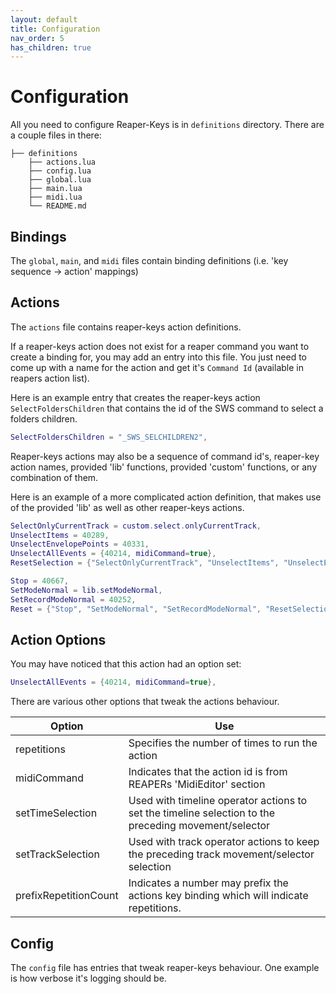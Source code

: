 ```yaml
---
layout: default
title: Configuration
nav_order: 5
has_children: true
---
```


# Configuration

All you need to configure Reaper-Keys is in `definitions` directory. There are a couple files in there:

    ├── definitions
        ├── actions.lua
        ├── config.lua
        ├── global.lua
        ├── main.lua
        ├── midi.lua
        └── README.md

## Bindings
The `global`, `main`, and `midi` files contain binding definitions (i.e. 'key sequence -> action' mappings)


## Actions
The `actions` file contains reaper-keys action definitions.

If a reaper-keys action does not exist for a reaper command you want to create a binding for, you may add an entry into this file. You just need to come up with a name for the action and get it's `Command Id` (available in reapers action list).

Here is an example entry that creates the reaper-keys action `SelectFoldersChildren` that contains the id of the SWS command to select a folders children.

``` lua
SelectFoldersChildren = "_SWS_SELCHILDREN2",
```

Reaper-keys actions may also be a sequence of command id's, reaper-key
action names, provided 'lib' functions, provided 'custom' functions, or any combination of them. 

Here is an example of a more complicated action definition, that makes use of the provided 'lib' as well as other reaper-keys actions.

``` lua
SelectOnlyCurrentTrack = custom.select.onlyCurrentTrack,
UnselectItems = 40289,
UnselectEnvelopePoints = 40331,
UnselectAllEvents = {40214, midiCommand=true},
ResetSelection = {"SelectOnlyCurrentTrack", "UnselectItems", "UnselectEnvelopePoints", "UnselectAllEvents"},

Stop = 40667,
SetModeNormal = lib.setModeNormal,
SetRecordModeNormal = 40252,
Reset = {"Stop", "SetModeNormal", "SetRecordModeNormal", "ResetSelection"},
```

## Action Options
You may have noticed that this action had an option set:
``` lua
UnselectAllEvents = {40214, midiCommand=true},
```

There are various other options that tweak the actions behaviour. 

| Option                | Use                                                                                                  |
| ------                | ---                                                                                                  |
| repetitions           | Specifies the number of times to run the action                                                      |
| midiCommand           | Indicates that the action id is from REAPERs 'MidiEditor' section                                    |
| setTimeSelection      | Used with timeline operator actions to set the timeline selection to the preceding movement/selector |
| setTrackSelection     | Used with track operator actions to keep the preceding track movement/selector selection             |
| prefixRepetitionCount | Indicates a number may prefix the actions key binding which will indicate repetitions.               |


## Config
The `config` file has entries that tweak reaper-keys behaviour. One example is how verbose it's logging should be.
